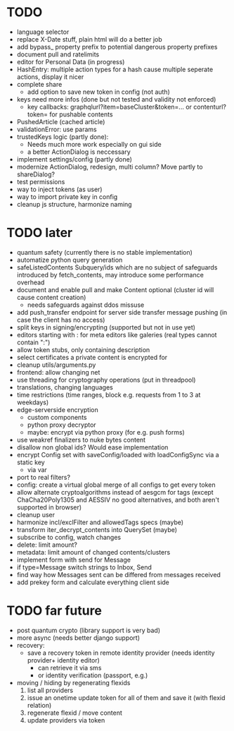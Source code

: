 # TODO

-   language selector
-   replace X-Date stuff, plain html will do a better job
-   add bypass\_ property prefix to potential dangerous property prefixes
-   document pull and ratelimits
-   editor for Personal Data (in progress)
-   HashEntry: multiple action types for a hash cause multiple seperate actions, display it nicer
-   complete share
    -   add option to save new token in config (not auth)
-   keys need more infos (done but not tested and validity not enforced)
    -   key callbacks: graphqlurl?item=baseCluster&token=... or contenturl?token= for pushable contents
-   PushedArticle (cached article)
-   validationError: use params
-   trustedKeys logic (partly done):
    -   Needs much more work especially on gui side
    -   a better ActionDialog is neccessary
-   implement settings/config (partly done)
-   modernize ActionDialog, redesign, multi column? Move partly to shareDialog?
-   test permissions
-   way to inject tokens (as user)
-   way to import private key in config
-   cleanup js structure, harmonize naming

# TODO later

-   quantum safety (currently there is no stable implementation)
-   automatize python query generation
-   safeListedContents Subquery/ids which are no subject of safeguards introduced by fetch_contents, may introduce some performance overhead
-   document and enable pull and make Content optional (cluster id will cause content creation)
    -   needs safeguards against ddos missuse
-   add push_transfer endpoint for server side transfer message pushing (in case the client has no access)
-   split keys in signing/encrypting (supported but not in use yet)
-   editors starting with : for meta editors like galeries (real types cannot contain ":")
-   allow token stubs, only containing description
-   select certificates a private content is encrypted for
-   cleanup utils/arguments.py
-   frontend: allow changing net
-   use threading for cryptography operations (put in threadpool)
-   translations, changing languages
-   time restrictions (time ranges, block e.g. requests from 1 to 3 at weekdays)
-   edge-serverside encryption
    -   custom components
    -   python proxy decryptor
    -   maybe: encrypt via python proxy (for e.g. push forms)
-   use weakref finalizers to nuke bytes content
-   disallow non global ids? Would ease implementation
-   encrypt Config set with saveConfig/loaded with loadConfigSync via a static key
    -   via var
-   port to real filters?
-   config: create a virtual global merge of all configs to get every token
-   allow alternate cryptoalgorithms instead of aesgcm for tags (except ChaCha20Poly1305 and AESSIV no good alternatives, and both aren't supported in browser)
-   cleanup user
-   harmonize incl/exclFilter and allowedTags specs (maybe)
-   transform iter_decrypt_contents into QuerySet (maybe)
-   subscribe to config, watch changes
-   delete: limit amount?
-   metadata: limit amount of changed contents/clusters
-   implement form with send for Message
-   if type=Message switch strings to Inbox, Send
-   find way how Messages sent can be differed from messages received
-   add prekey form and calculate everything client side

# TODO far future

-   post quantum crypto (library support is very bad)
-   more async (needs better django support)
-   recovery:
    -   save a recovery token in remote identity provider (needs identity provider+ identity editor)
        -   can retrieve it via sms
        -   or identity verification (passport, e.g.)
-   moving / hiding by regenerating flexids
    1. list all providers
    2. issue an onetime update token for all of them and save it (with flexid relation)
    3. regenerate flexid / move content
    4. update providers via token
